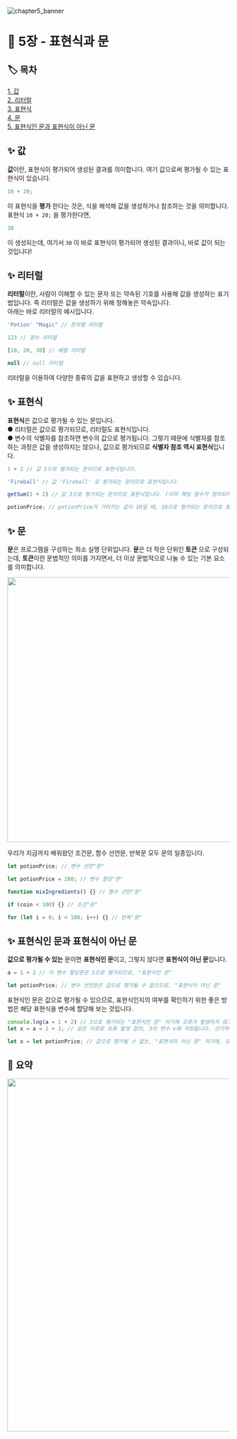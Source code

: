 ![chapter5_banner](https://user-images.githubusercontent.com/87642422/205444635-37187f24-fea3-4567-85b7-ccc4fab79e97.png)

# 🎩 5장 - 표현식과 문

## 🏷️ 목차

[1. 값](#-값)  
[2. 리터럴](#-리터럴)  
[3. 표현식](#-표현식)  
[4. 문](#-문)  
[5. 표현식인 문과 표현식이 아닌 문](#-표현식인-문과-표현식이-아닌-문)

## ✨ 값

**값**이란, 표현식이 평가되어 생성된 결과를 의미합니다.
여기 값으로써 평가될 수 있는 표현식이 있습니다.

```JavaScript
10 + 20;
```

이 표현식을 **평가** 한다는 것은, 식을 해석해 값을 생성하거나 참조하는 것을 의미합니다. 표현식 `10 + 20;` 을 평가한다면,

```JavaScript
30
```

이 생성되는데, 여기서 `30` 이 바로 표현식이 평가되어 생성된 결과이니, 바로 값이 되는 것입니다!

## ✨ 리터럴

**리터럴**이란, 사람이 이해할 수 있는 문자 또는 약속된 기호를 사용해 값을 생성하는 표기법입니다. 즉 리터럴은 값을 생성하기 위해 정해놓은 약속입니다.  
아래는 바로 리터럴의 예시입니다.

```JavaScript
'Potion' "Magic" // 문자열 리터럴

123 // 정수 리터럴

[10, 20, 30] // 배열 리터럴

null // null 리터럴
```

리터럴을 이용하여 다양한 종류의 값을 표현하고 생성할 수 있습니다.

## ✨ 표현식

**표현식**은 값으로 평가될 수 있는 문입니다.  
● 리터럴은 값으로 평가되므로, 리터럴도 표현식입니다.  
● 변수의 식별자를 참조하면 변수의 값으로 평가됩니다. 그렇기 때문에 식별자를 참조하는 과정은 값을 생성하지는 않으나, 값으로 평가되므로 **식별자 참조 역시 표현식**입니다.

```JavaScript
1 + 2 // 값 3으로 평가되는 문이므로 표현식입니다.

'Fireball' // 값 'Fireball' 로 평가되는 문이므로 표현식입니다.

getSum(1 + 2) // 값 3으로 평가되는 문이므로 표현식입니다. (이미 해당 함수가 정의되어 있다고 칩시다)

potionPrice; // potionPrice가 가리키는 값이 10일 때, 10으로 평가되는 문이므로 표현식입니다.
```

## ✨ 문

**문**은 프로그램을 구성하는 최소 실행 단위입니다. **문**은 더 작은 단위인 **토큰** 으로 구성되는데, **토큰**이란 문법적인 의미를 가지면서, 더 이상 문법적으로 나눌 수 있는 기본 요소를 의미합니다.

<img src="https://user-images.githubusercontent.com/87642422/205444640-54b3c0c8-1f0c-41a5-b260-d448fa17e881.PNG" width="600px" />

우리가 지금까지 배워왔던 조건문, 함수 선언문, 반복문 모두 문의 일종입니다.

```JavaScript
let potionPrice; // 변수 선언"문"

let potionPrice = 280; // 변수 할당"문"

function mixIngredients() {} // 함수 선언"문"

if (coin < 100) {} // 조건"문"

for (let i = 0; i < 100; i++) {} // 반복"문"
```

## ✨ 표현식인 문과 표현식이 아닌 문

**값으로 평가될 수 있는** 문이면 **표현식인 문**이고, 그렇지 않다면 **표현식이 아닌 문**입니다.

```JavaScript
a = 1 + 2 // 이 변수 할당문은 3으로 평가되므로, "표현식인 문"

let potionPrice; // 변수 선언문은 값으로 평가될 수 없으므로, "표현식이 아닌 문"
```

표현식인 문은 값으로 평가될 수 있으므로, 표현식인지의 여부를 확인하기 위한 좋은 방법은 해당 표현식을 변수에 할당해 보는 것입니다.

```JavaScript
console.log(a = 1 + 2) // 3으로 평가되는 "표현식인 문" 이기에 오류가 발생하지 않고 3이 출력됩니다.
let x = a = 1 + 2; // 같은 이유로 오류 발생 없이, 3이 변수 x에 저장됩니다. 신기하네요...

let x = let potionPrice; // 값으로 평가될 수 없는, "표현식이 아닌 문" 이기에, 당연히 오류가 발생합니다.
```

## 📜 요약

<img src="https://user-images.githubusercontent.com/87642422/205446768-744defa7-1439-4606-9109-cf3168aaf983.png" width="800px" />
